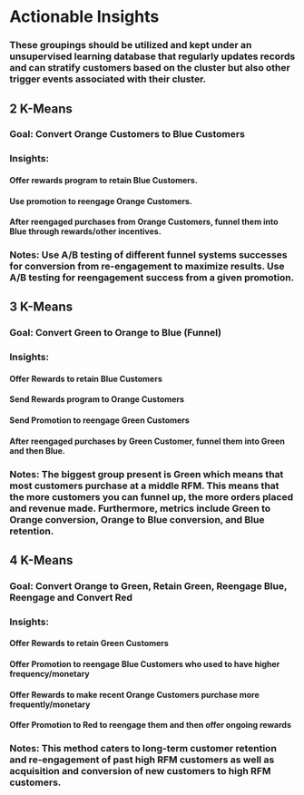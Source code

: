 # Actionable Insights
### These groupings should be utilized and kept under an unsupervised learning database that regularly updates records and can stratify customers based on the cluster but also other trigger events associated with their cluster. 
## 2 K-Means
### Goal: Convert Orange Customers to Blue Customers
### Insights: 
#### Offer rewards program to retain Blue Customers.
#### Use promotion to reengage Orange Customers.
#### After reengaged purchases from Orange Customers, funnel them into Blue through rewards/other incentives.
### Notes: Use A/B testing of different funnel systems successes for conversion from re-engagement to maximize results. Use A/B testing for reengagement success from a given promotion.
## 3 K-Means
### Goal: Convert Green to Orange to Blue (Funnel)
### Insights:
#### Offer Rewards to retain Blue Customers
#### Send Rewards program to Orange Customers
#### Send Promotion to reengage Green Customers
#### After reengaged purchases by Green Customer, funnel them into Green and then Blue.
### Notes: The biggest group present is Green which means that most customers purchase at a middle RFM. This means that the more customers you can funnel up, the more orders placed and revenue made. Furthermore, metrics include Green to Orange conversion, Orange to Blue conversion, and Blue retention. 
## 4 K-Means
### Goal: Convert Orange to Green, Retain Green, Reengage Blue, Reengage and Convert Red
### Insights:
#### Offer Rewards to retain Green Customers
#### Offer Promotion to reengage Blue Customers who used to have higher frequency/monetary 
#### Offer Rewards to make recent Orange Customers purchase more frequently/monetary
#### Offer Promotion to Red to reengage them and then offer ongoing rewards
### Notes: This method caters to long-term customer retention and re-engagement of past high RFM customers as well as acquisition and conversion of new customers to high RFM customers.